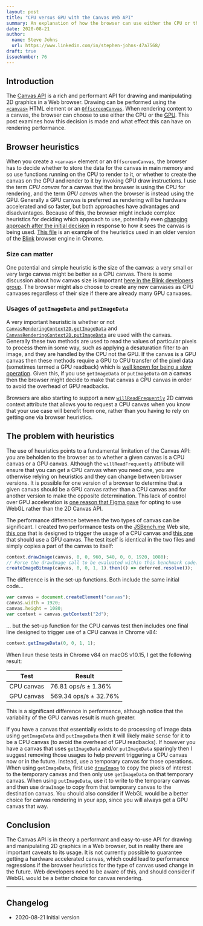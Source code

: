 ```yaml
---
layout: post
title: "CPU versus GPU with the Canvas Web API"
summary: An explanation of how the browser can use either the CPU or the GPU to render to a canvas when using the Canvas Web API, and how this decision can affect the performance of your Web app.
date: 2020-08-21
author:
  name: Steve Johns
  url: https://www.linkedin.com/in/stephen-johns-47a7568/
draft: true
issueNumber: 76
---
```


## Introduction

The [Canvas API](https://developer.mozilla.org/en-US/docs/Web/API/Canvas_API) is a rich and performant API for drawing and manipulating 2D graphics in a Web browser. Drawing can be performed using the [`<canvas>`](https://developer.mozilla.org/en-US/docs/Web/HTML/Element/canvas) HTML element or an [`OffscreenCanvas`](https://developer.mozilla.org/en-US/docs/Web/API/OffscreenCanvas). When rendering content to a canvas, the browser can choose to use either the CPU or the [GPU](https://en.wikipedia.org/wiki/Graphics_processing_unit). This post examines how this decision is made and what effect this can have on rendering performance.

## Browser heuristics

When you create a `<canvas>` element or an `OffscreenCanvas`, the browser has to decide whether to store the data for the canvas in main memory and so use functions running on the CPU to render to it, or whether to create the canvas on the GPU and render to it by invoking GPU draw instructions. I use the term _CPU canvas_ for a canvas that the browser is using the CPU for rendering, and the term _GPU canvas_ when the browser is instead using the GPU. Generally a GPU canvas is preferred as rendering will be hardware accelerated and so faster, but both approaches have advantages and disadvantages. Because of this, the browser might include complex heuristics for deciding which approach to use, potentially even [changing approach after the initial decision](https://www.reddit.com/r/javascript/comments/ac9hdb/calling_getimagedata_potentially_puts_you_canvas/) in response to how it sees the canvas is being used. [This file](https://chromium.googlesource.com/chromium/src/+/41d279a5476937a3981a8413be722d42da0de0d2/third_party/WebKit/Source/platform/graphics/ExpensiveCanvasHeuristicParameters.h) is an example of the heuristics used in an older version of the [Blink](<https://en.wikipedia.org/wiki/Blink_(browser_engine)>) browser engine in Chrome.

### Size can matter

One potential and simple heuristic is the size of the canvas: a very small or very large canvas might be better as a CPU canvas. There is some discussion about how canvas size is important [here in the Blink developers group](https://groups.google.com/a/chromium.org/g/blink-dev/c/NPSQdiXSK4w/m/jgzIaJPJxh8J). The browser might also choose to create any new canvases as CPU canvases regardless of their size if there are already many GPU canvases.

### Usages of `getImageData` and `putImageData`

A very important heuristic is whether or not [`CanvasRenderingContext2D.getImageData`](https://developer.mozilla.org/en-US/docs/Web/API/CanvasRenderingContext2D/getImageData) and [`CanvasRenderingContext2D.putImageData`](https://developer.mozilla.org/en-US/docs/Web/API/CanvasRenderingContext2D/putImageData) are used with the canvas. Generally these two methods are used to read the values of particular pixels to process them in some way, such as applying a desaturation filter to an image, and they are handled by the CPU not the GPU. If the canvas is a GPU canvas then these methods require a GPU to CPU transfer of the pixel data (sometimes termed a GPU readback) which is [well known for being a slow operation](https://superuser.com/questions/1478985/why-is-there-a-bottleneck-sending-data-from-a-gpu-to-a-cpu-but-less-so-from-cp). Given this, if you use `getImageData` or `putImageData` on a canvas then the browser might decide to make that canvas a CPU canvas in order to avoid the overhead of GPU readbacks.

Browsers are also starting to support a new [`willReadFrequently`](https://developer.mozilla.org/en-US/docs/Web/API/HTMLCanvasElement/getContext) 2D canvas context attribute that allows you to request a CPU canvas when you know that your use case will benefit from one, rather than you having to rely on getting one via browser heuristics.

## The problem with heuristics

The use of heuristics points to a fundamental limitation of the Canvas API: you are beholden to the browser as to whether a given canvas is a CPU canvas or a GPU canvas. Although the `willReadFrequently` attribute will ensure that you can get a CPU canvas when you need one, you are otherwise relying on heuristics and they can change between browser versions. It is possible for one version of a browser to determine that a given canvas should be a GPU canvas rather than a CPU canvas and for another version to make the opposite determination. This lack of control over GPU acceleration is [one reason that Figma gave](https://www.figma.com/blog/building-a-professional-design-tool-on-the-web/) for opting to use WebGL rather than the 2D Canvas API.

The performance difference between the two types of canvas can be significant. I created two performance tests on the [JSBench.me](https://jsbench.me/) Web site, [this one](https://jsbench.me/bbke790qc2/1) that is designed to trigger the usage of a CPU canvas and [this one](https://jsbench.me/8ake791cw4/1) that should use a GPU canvas. The test itself is identical in the two files and simply copies a part of the canvas to itself:

```js
context.drawImage(canvas, 0, 0, 960, 540, 0, 0, 1920, 1080);
// Force the drawImage call to be evaluated within this benchmark code:
createImageBitmap(canvas, 0, 0, 1, 1).then(() => deferred.resolve());
```

The difference is in the set-up functions. Both include the same initial code...

```js
var canvas = document.createElement("canvas");
canvas.width = 1920;
canvas.height = 1080;
var context = canvas.getContext("2d");
```

... but the set-up function for the CPU canvas test then includes one final line designed to trigger use of a CPU canvas in Chrome v84:

```js
context.getImageData(0, 0, 1, 1);
```

When I run these tests in Chrome v84 on macOS v10.15, I get the following result:

| Test       | Result                |
| ---------- | --------------------- |
| CPU canvas | 76.81 ops/s ± 1.36%   |
| GPU canvas | 569.34 ops/s ± 32.76% |

This is a significant difference in performance, although notice that the variability of the GPU canvas result is much greater.

If you have a canvas that essentially exists to do processing of image data using `getImageData` and `putImageData` then it will likely make sense for it to be a CPU canvas (to avoid the overhead of GPU readbacks). If however you have a canvas that uses `getImageData` and/or `putImageData` sparingly then I suggest removing those usages to help prevent triggering a CPU canvas now or in the future. Instead, use a temporary canvas for those operations. When using `getImageData`, first use [`drawImage`](https://developer.mozilla.org/en-US/docs/Web/API/CanvasRenderingContext2D/drawImage) to copy the pixels of interest to the temporary canvas and then only use `getImageData` on that temporary canvas. When using `putImageData`, use it to write to the temporary canvas and then use `drawImage` to copy from that temporary canvas to the destination canvas. You should also consider if WebGL would be a better choice for canvas rendering in your app, since you will always get a GPU canvas that way.

## Conclusion

The Canvas API is in theory a performant and easy-to-use API for drawing and manipulating 2D graphics in a Web browser, but in reality there are important caveats to its usage. It is not currently possible to guarantee getting a hardware accelerated canvas, which could lead to performance regressions if the browser heuristics for the type of canvas used change in the future. Web developers need to be aware of this, and should consider if WebGL would be a better choice for canvas rendering.

---

## Changelog

- 2020-08-21 Initial version
